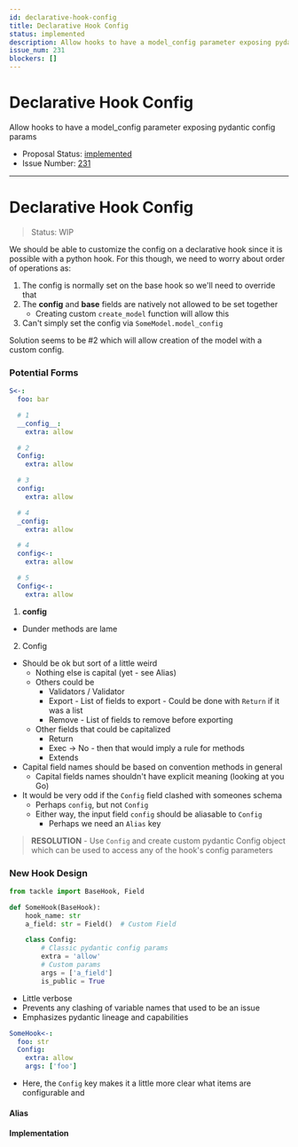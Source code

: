 ```yaml
---
id: declarative-hook-config
title: Declarative Hook Config
status: implemented
description: Allow hooks to have a model_config parameter exposing pydantic config params
issue_num: 231
blockers: []
---
```

[//]: # (--start-header--DO NOT MODIFY)

# Declarative Hook Config

Allow hooks to have a model_config parameter exposing pydantic config params

- Proposal Status: [implemented](README.md#status)
- Issue Number: [231](https://github.com/sudoblockio/tackle/issue/231)
---
[//]: # (--end-header--start-body--MODIFY)


# Declarative Hook Config

> Status: WIP

We should be able to customize the config on a declarative hook since it is possible with a python hook. For this though, we need to worry about order of operations as:  

1. The config is normally set on the base hook so we'll need to override that
2. The __config__ and __base__ fields are natively not allowed to be set together
    - Creating custom `create_model` function will allow this
3. Can't simply set the config via `SomeModel.model_config`

Solution seems to be #2 which will allow creation of the model with a custom config.


### Potential Forms

```yaml
S<-:
  foo: bar

  # 1
  __config__:
    extra: allow

  # 2
  Config:
    extra: allow

  # 3
  config:
    extra: allow

  # 4
  _config:
    extra: allow

  # 4
  config<-:
    extra: allow

  # 5
  Config<-:
    extra: allow
```

1. __config__
- Dunder methods are lame

2. Config
- Should be ok but sort of a little weird
  - Nothing else is capital (yet - see Alias)
  - Others could be
    - Validators / Validator
    - Export - List of fields to export - Could be done with `Return` if it was a list
    - Remove - List of fields to remove before exporting
  - Other fields that could be capitalized
    - Return
    - Exec -> No - then that would imply a rule for methods
    - Extends
- Capital field names should be based on convention methods in general
  - Capital fields names shouldn't have explicit meaning (looking at you Go)
- It would be very odd if the `Config` field clashed with someones schema
  - Perhaps `config`, but not `Config`
  - Either way, the input field `config` should be aliasable to `Config`
    - Perhaps we need an `Alias` key

> **RESOLUTION** - Use `Config` and create custom pydantic Config object which can be used to access any of the hook's config parameters

### New Hook Design

```python
from tackle import BaseHook, Field

def SomeHook(BaseHook):
    hook_name: str
    a_field: str = Field()  # Custom Field

    class Config:
        # Classic pydantic config params
        extra = 'allow'
        # Custom params
        args = ['a_field']
        is_public = True
```
- Little verbose
- Prevents any clashing of variable names that used to be an issue
- Emphasizes pydantic lineage and capabilities

```yaml
SomeHook<-:
  foo: str
  Config:
    extra: allow
    args: ['foo']
```

- Here, the `Config` key makes it a little more clear what items are configurable and

#### Alias


#### Implementation
